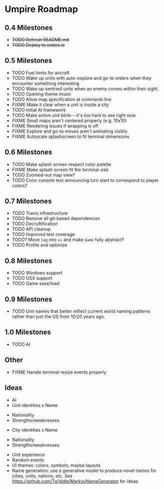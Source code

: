 # Umpire Roadmap

## 0.4 Milestones
* ~~TODO Refresh README.md~~
* ~~TODO Deploy to crates.io~~

## 0.5 Milestones
* TODO Fuel limits for aircraft
* TODO Wake up units with auto-explore and go-to orders when they encounter something interesting
* TODO Wake up sentried units when an enemy comes within their sight.
* TODO Opening theme music
* TODO Allow map specification at command-line
* FIXME Make it clear when a unit is inside a city
* TODO Initial AI framework
* TODO Make active unit blink---it's too hard to see right now.
* FIXME Small maps aren't centered properly (e.g. 10x10)
* FIXME Rendering issues if wrapping is off
* FIXME Explore and go-to moves aren't animating visibly
* FIXME Autoscale splashscreen to fit terminal dimensions

## 0.6 Milestones
* TODO Make splash screen respect color palette
* FIXME Make splash screen fit the terminal size
* TODO Zoomed-out map view?
* TODO Color console text announcing turn start to correspond to player colors?

## 0.7 Milestones
* TODO Travis infrastructure
* TODO Remove all git-based dependencies
* TODO Decruftification
* TODO API cleanup
* TODO Improved test coverage
* TODO? Move `log` into `ui` and make `Game` fully abstract?
* TODO Profile and optimize

## 0.8 Milestones
* TODO Windows support
* TODO OSX support
* TODO Game save/load

## 0.9 Milestones
* TODO Unit names that better reflect current world naming patterns rather than just the US from 10/20 years ago.

## 1.0 Milestones
* TODO AI

## Other

* FIXME Handle terminal resize events properly


## Ideas
* AI
* Unit identities
 x Name
 - Nationality
 - Strengths/weaknesses
* City identities
 x Name
 - Nationality
 - Strengths/weaknesses
* Unit experience
* Random events
* UI themes: colors, symbols, maybe layouts
* Name generation: use a generative model to produce novel names for
  cities, units, nations, etc. See https://github.com/Tw1ddle/MarkovNameGenerator for ideas
